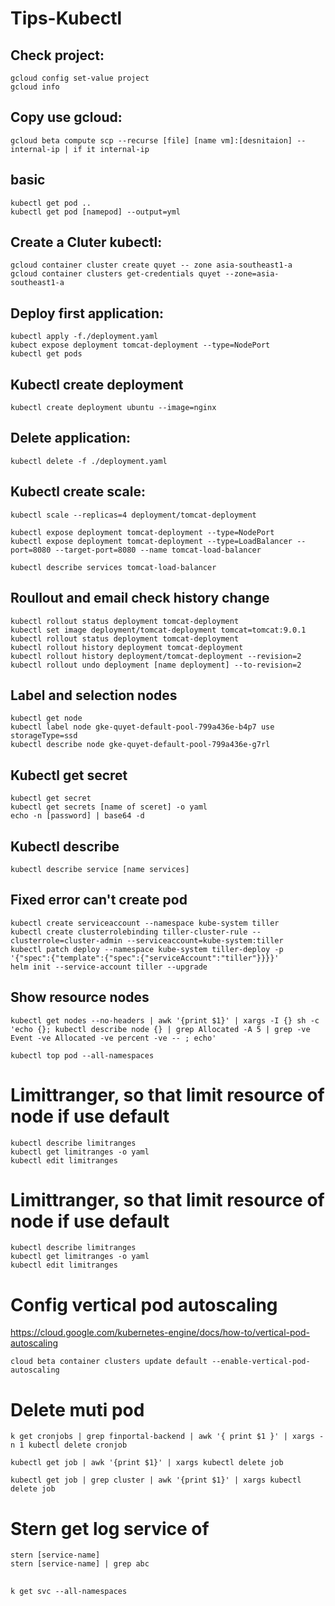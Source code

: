 # Tips-Kubectl
## Check project:
```
gcloud config set-value project
gcloud info
```
## Copy use gcloud:
```
gcloud beta compute scp --recurse [file] [name vm]:[desnitaion] --internal-ip | if it internal-ip
```
## basic
```
kubectl get pod ..
kubectl get pod [namepod] --output=yml
```
## Create a Cluter kubectl:
```
gcloud container cluster create quyet -- zone asia-southeast1-a
gcloud container clusters get-credentials quyet --zone=asia-southeast1-a
```
## Deploy first application:
```
kubectl apply -f./deployment.yaml
kubect expose deployment tomcat-deployment --type=NodePort
kubectl get pods
```
## Kubectl create deployment
```
kubectl create deployment ubuntu --image=nginx
```
## Delete application:
```
kubectl delete -f ./deployment.yaml
```
## Kubectl create scale:
```
kubectl scale --replicas=4 deployment/tomcat-deployment 
 
kubectl expose deployment tomcat-deployment --type=NodePort
kubectl expose deployment tomcat-deployment --type=LoadBalancer --port=8080 --target-port=8080 --name tomcat-load-balancer
 
kubectl describe services tomcat-load-balancer
```
## Roullout and email check history change
```
kubectl rollout status deployment tomcat-deployment
kubectl set image deployment/tomcat-deployment tomcat=tomcat:9.0.1
kubectl rollout status deployment tomcat-deployment
kubectl rollout history deployment tomcat-deployment
kubectl rollout history deployment/tomcat-deployment --revision=2
kubectl rollout undo deployment [name deployment] --to-revision=2
```
## Label and selection nodes
```
kubectl get node
kubectl label node gke-quyet-default-pool-799a436e-b4p7 use storageType=ssd
kubectl describe node gke-quyet-default-pool-799a436e-g7rl
```

## Kubectl get secret
```
kubectl get secret
kubectl get secrets [name of sceret] -o yaml
echo -n [password] | base64 -d
```

## Kubectl describe 
```
kubectl describe service [name services]
```

## Fixed error can't create pod
```
kubectl create serviceaccount --namespace kube-system tiller
kubectl create clusterrolebinding tiller-cluster-rule --clusterrole=cluster-admin --serviceaccount=kube-system:tiller
kubectl patch deploy --namespace kube-system tiller-deploy -p '{"spec":{"template":{"spec":{"serviceAccount":"tiller"}}}}'      
helm init --service-account tiller --upgrade
```
## Show resource nodes
```
kubectl get nodes --no-headers | awk '{print $1}' | xargs -I {} sh -c 'echo {}; kubectl describe node {} | grep Allocated -A 5 | grep -ve Event -ve Allocated -ve percent -ve -- ; echo'
```
```
kubectl top pod --all-namespaces
```
# Limittranger, so that limit resource of node if use default
```
kubectl describe limitranges
kubectl get limitranges -o yaml
kubectl edit limitranges
```

# Limittranger, so that limit resource of node if use default
```
kubectl describe limitranges
kubectl get limitranges -o yaml
kubectl edit limitranges
```
# Config vertical pod autoscaling 
https://cloud.google.com/kubernetes-engine/docs/how-to/vertical-pod-autoscaling

```
cloud beta container clusters update default --enable-vertical-pod-autoscaling
```
# Delete muti pod
```
k get cronjobs | grep finportal-backend | awk '{ print $1 }' | xargs -n 1 kubectl delete cronjob

kubectl get job | awk '{print $1}' | xargs kubectl delete job

kubectl get job | grep cluster | awk '{print $1}' | xargs kubectl delete job
```

# Stern get log service of
```
stern [service-name]
stern [service-name] | grep abc
```

##
```
k get svc --all-namespaces
```
